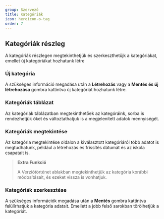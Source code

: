 ```yaml
---
group: Szervező
title: Kategóriák
icon: heroicon-o-tag
order: 7
---
```


## Kategóriák részleg

A kategóriák részlegen megtekinthetjük és szerkeszthetüjk a kategóriákat, emellet új kategóriákat hozhatunk létre

### Új kategória

A szükséges információ megadása után a **Létrehozás** vagy a **Mentés és új létrehozása** gombra kattintva új kategóriát hozhatunk létre.

### Kategóriák táblázat

Az kategóriák táblázatban megtekinthetőek az kategóráink, sorba is rendezhetjük őket és változtathatjuk is a megjelenített adatok mennyiségét.

### Kategóriák megtekintése

Az kategória megtekintése oldalon a kiválasztott kategóriáról több adatot is megtudhatunk, például a létrehozás és frissítés dátumát és az iskola csapatait is.

> **Extra Funkció**
>
> A Verziótörténet ablakban megtekinthetjük az kategória korábbi módosításait, és ezeket vissza is vonhatjuk.

### Kategóriák szerkesztése

A szükséges információk megadása után a **Mentés** gombra kattintva felülírhatjuk a kategória adatait.
Emellett a jobb felső sarokban törölhetjük a kategóriát.
